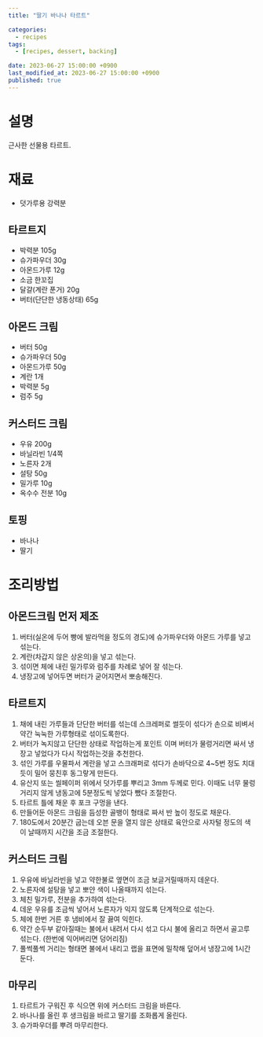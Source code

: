 ```yaml
---
title: "딸기 바나나 타르트"

categories:
  - recipes
tags:
  - [recipes, dessert, backing]

date: 2023-06-27 15:00:00 +0900
last_modified_at: 2023-06-27 15:00:00 +0900
published: true
---
```

# 설명
근사한 선물용 타르트.

# 재료
* 덧가루용 강력분

## 타르트지
* 박력분 105g
* 슈가파우더 30g
* 아몬드가루 12g
* 소금 한꼬집
* 달걀(계란 푼거) 20g
* 버터(단단한 냉동상태) 65g

## 아몬드 크림
* 버터 50g
* 슈가파우더 50g
* 아몬드가루 50g
* 계란 1개
* 박력분 5g
* 럼주 5g

## 커스터드 크림
* 우유 200g
* 바닐라빈 1/4쪽
* 노른자 2개
* 설탕 50g
* 밀가루 10g
* 옥수수 전분 10g

## 토핑
* 바나나
* 딸기

# 조리방법
## 아몬드크림 먼저 제조
1. 버터(실온에 두어 빵에 발라먹을 정도의 경도)에 슈가파우더와 아몬드 가루를 넣고 섞는다.
2. 계란(차갑지 않은 상온의)을 넣고 섞는다.
3. 섞이면 체에 내린 밀가루와 럼주를 차례로 넣어 잘 섞는다.
4. 냉장고에 넣어두면 버터가 굳어지면서 뽀송해진다.

## 타르트지
1. 채에 내린 가루들과 단단한 버터를 섞는데 스크레퍼로 썰듯이 섞다가 손으로 비벼서 약간 눅눅한 가루형태로 섞이도록한다.
2. 버터가 녹지않고 단단한 상태로 작업하는게 포인트 이며 버터가 물렁거리면 싸서 냉장고 넣었다가 다시 작업하는것을 추천한다.
3. 섞인 가루를 우물파서 계란을 넣고 스크래퍼로 섞다가 손바닥으로 4~5번 정도 치대듯이 밀어 뭉친후 동그랗게 만든다.
4. 유산지 또는 씰페이퍼 위에서 덧가루를 뿌리고 3mm 두께로 민다. 이때도 너무 물렁거리지 않게 냉동고에 5분정도씩 넣었다 뺐다 조절한다.
5. 타르트 틀에 채운 후 포크 구멍을 낸다.
6. 만들어둔 아몬드 크림을 듬성한 골뱅이 형태로 짜서 반 높이 정도로 채운다.
7. 180도에서 20분간 굽는데 오븐 문을 열지 않은 상태로 육안으로 사자털 정도의 색이 날때까지 시간을 조금 조절한다.

## 커스터드 크림
1. 우유에 바닐라빈을 넣고 약한불로 옆면이 조금 보글거릴때까지 데운다.
2. 노른자에 설탕을 넣고 뽀얀 색이 나올때까지 섞는다.
3. 체친 밀가루, 전분을 추가하여 섞는다.
2. 데운 우유를 조금씩 넣어서 노른자가 익지 않도록 단계적으로 섞는다.
3. 체에 한번 거른 후 냄비에서 잘 끓여 익힌다. 
4. 약간 순두부 같아질때는 불에서 내려서 다시 섞고 다시 불에 올리고 하면서 골고루 섞는다. (한번에 익어버리면 덩어리짐)
5. 풀썩풀썩 거리는 형태면 불에서 내리고 랩을 표면에 밀착해 덮어서 냉장고에 1시간 둔다.

## 마무리
1. 타르트가 구워진 후 식으면 위에 커스터드 크림을 바른다.
2. 바나나를 올린 후 생크림을 바르고 딸기를 조화롭게 올린다.
3. 슈가파우더를 뿌려 마무리한다.